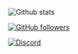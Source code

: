 
![Github stats](https://github-readme-stats.vercel.app/api?username=Plattyz&theme=highcontrast&show_icons=true)

[![GitHub followers](https://img.shields.io/github/followers/Naereen.svg?style=social&label=Follow&maxAge=2592000)](https://github.com/Plattyz?tab=followers)

[![Discord](https://img.shields.io/discord/591914197219016707.svg?label=&logo=discord&logoColor=ffffff&color=7389D8&labelColor=6A7EC2)](https://discord.gg/vpEv3HJ)
